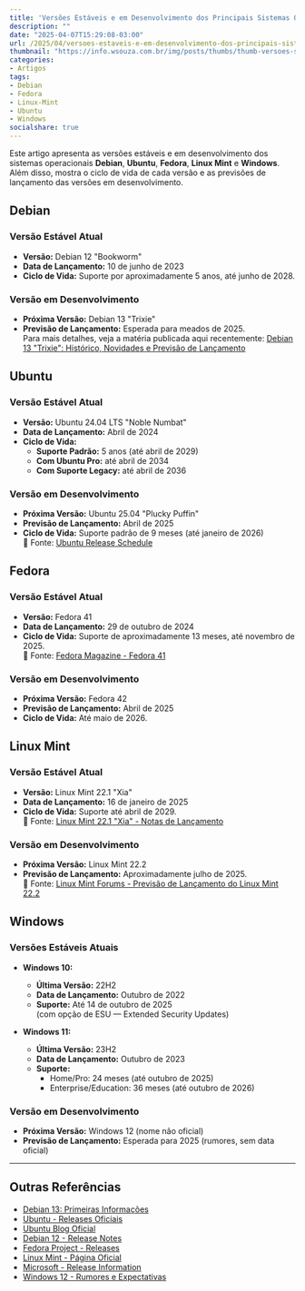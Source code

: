 ```yaml
---
title: 'Versões Estáveis e em Desenvolvimento dos Principais Sistemas Operacionais'
description: ""
date: "2025-04-07T15:29:08-03:00"
url: /2025/04/versoes-estaveis-e-em-desenvolvimento-dos-principais-sistemas-operacionais.html
thumbnail: "https://info.wsouza.com.br/img/posts/thumbs/thumb-versoes-sistemas-operacionais.png"
categories:
- Artigos
tags:
- Debian
- Fedora
- Linux-Mint
- Ubuntu
- Windows
socialshare: true
---
```


Este artigo apresenta as versões estáveis e em desenvolvimento dos sistemas operacionais **Debian**, **Ubuntu**, **Fedora**, **Linux Mint** e **Windows**. Além disso, mostra o ciclo de vida de cada versão e as previsões de lançamento das versões em desenvolvimento.

<!--more-->

## Debian

### Versão Estável Atual

- **Versão:** Debian 12 "Bookworm"
- **Data de Lançamento:** 10 de junho de 2023  
- **Ciclo de Vida:** Suporte por aproximadamente 5 anos, até junho de 2028.

### Versão em Desenvolvimento

- **Próxima Versão:** Debian 13 "Trixie"
- **Previsão de Lançamento:** Esperada para meados de 2025.  
Para mais detalhes, veja a matéria publicada aqui recentemente: <a href="https://info.wsouza.com.br/2025/04/debian13-primeiras-informacoes.html" target="_blank">Debian 13 "Trixie": Histórico, Novidades e Previsão de Lançamento</a>

## Ubuntu

### Versão Estável Atual

- **Versão:** Ubuntu 24.04 LTS "Noble Numbat"
- **Data de Lançamento:** Abril de 2024  
- **Ciclo de Vida:**
  - **Suporte Padrão:** 5 anos (até abril de 2029)
  - **Com Ubuntu Pro:** até abril de 2034
  - **Com Suporte Legacy:** até abril de 2036

### Versão em Desenvolvimento

- **Próxima Versão:** Ubuntu 25.04 "Plucky Puffin"
- **Previsão de Lançamento:** Abril de 2025  
- **Ciclo de Vida:** Suporte padrão de 9 meses (até janeiro de 2026)  
🔗 Fonte: <a href="https://wiki.ubuntu.com/Releases" target="_blank">Ubuntu Release Schedule</a>

## Fedora

### Versão Estável Atual

- **Versão:** Fedora 41  
- **Data de Lançamento:** 29 de outubro de 2024  
- **Ciclo de Vida:** Suporte de aproximadamente 13 meses, até novembro de 2025.  
🔗 Fonte: <a href="https://fedoramagazine.org/announcing-fedora-linux-41/" target="_blank">Fedora Magazine - Fedora 41</a>

### Versão em Desenvolvimento

- **Próxima Versão:** Fedora 42  
- **Previsão de Lançamento:** Abril de 2025  
- **Ciclo de Vida:** Até maio de 2026.

## Linux Mint

### Versão Estável Atual

- **Versão:** Linux Mint 22.1 "Xia"  
- **Data de Lançamento:** 16 de janeiro de 2025  
- **Ciclo de Vida:** Suporte até abril de 2029.  
🔗 Fonte: <a href="https://www.linuxmint.com/rel_xia.php" target="_blank">Linux Mint 22.1 "Xia" - Notas de Lançamento</a>

### Versão em Desenvolvimento

- **Próxima Versão:** Linux Mint 22.2  
- **Previsão de Lançamento:** Aproximadamente julho de 2025.  
🔗 Fonte: <a href="https://forums.linuxmint.com/viewtopic.php?t=440693" target="_blank">Linux Mint Forums - Previsão de Lançamento do Linux Mint 22.2</a>

## Windows

### Versões Estáveis Atuais

- **Windows 10:**
  - **Última Versão:** 22H2
  - **Data de Lançamento:** Outubro de 2022
  - **Suporte:** Até 14 de outubro de 2025  
    (com opção de ESU — Extended Security Updates)

- **Windows 11:**
  - **Última Versão:** 23H2
  - **Data de Lançamento:** Outubro de 2023
  - **Suporte:**
    - Home/Pro: 24 meses (até outubro de 2025)
    - Enterprise/Education: 36 meses (até outubro de 2026)

### Versão em Desenvolvimento

- **Próxima Versão:** Windows 12 (nome não oficial)
- **Previsão de Lançamento:** Esperada para 2025 (rumores, sem data oficial)

---

## Outras Referências

- <a href="https://info.wsouza.com.br/2025/04/debian13-primeiras-informacoes.html" target="_blank">Debian 13: Primeiras Informações</a>
- <a href="https://wiki.ubuntu.com/Releases" target="_blank">Ubuntu - Releases Oficiais</a>
- <a href="https://ubuntu.com/blog" target="_blank">Ubuntu Blog Oficial</a>
- <a href="https://www.debian.org/releases/bookworm/" target="_blank">Debian 12 - Release Notes</a>
- <a href="https://fedoraproject.org/wiki/Releases" target="_blank">Fedora Project - Releases</a>
- <a href="https://www.linuxmint.com/" target="_blank">Linux Mint - Página Oficial</a>
- <a href="https://learn.microsoft.com/en-us/windows/release-health/release-information" target="_blank">Microsoft - Release Information</a>
- <a href="https://www.windowscentral.com/software-apps/windows-11/windows-12-everything-we-know-so-far" target="_blank">Windows 12 - Rumores e Expectativas</a>
